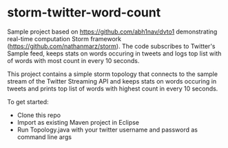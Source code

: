 storm-twitter-word-count
========================

Sample project based on https://github.com/abh1nav/dvto1 demonstrating real-time computation Storm framework (https://github.com/nathanmarz/storm).
The code subscribes to Twitter's Sample feed, keeps stats on words occuring in tweets and logs top list with of words with most count in every 10 seconds.

This project contains a simple storm topology that connects to the sample stream of the Twitter Streaming API and keeps stats on words occuring in tweets and prints top list of words with highest count in every 10 seconds.

To get started:
* Clone this repo
* Import as existing Maven project in Eclipse
* Run Topology.java with your twitter username and password as command line args
